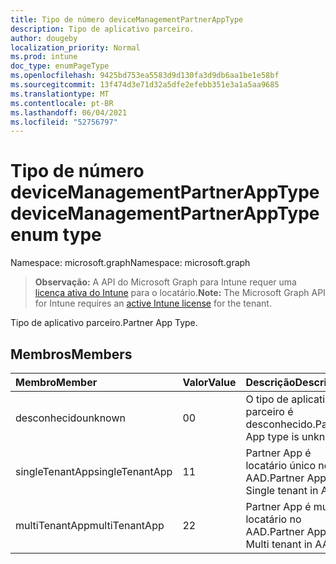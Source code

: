 ```yaml
---
title: Tipo de número deviceManagementPartnerAppType
description: Tipo de aplicativo parceiro.
author: dougeby
localization_priority: Normal
ms.prod: intune
doc_type: enumPageType
ms.openlocfilehash: 9425bd753ea5583d9d130fa3d9db6aa1be1e58bf
ms.sourcegitcommit: 13f474d3e71d32a5dfe2efebb351e3a1a5aa9685
ms.translationtype: MT
ms.contentlocale: pt-BR
ms.lasthandoff: 06/04/2021
ms.locfileid: "52756797"
---
```

# <a name="devicemanagementpartnerapptype-enum-type"></a><span data-ttu-id="cf9db-103">Tipo de número deviceManagementPartnerAppType</span><span class="sxs-lookup"><span data-stu-id="cf9db-103">deviceManagementPartnerAppType enum type</span></span>

<span data-ttu-id="cf9db-104">Namespace: microsoft.graph</span><span class="sxs-lookup"><span data-stu-id="cf9db-104">Namespace: microsoft.graph</span></span>

> <span data-ttu-id="cf9db-105">**Observação:** A API do Microsoft Graph para Intune requer uma [licença ativa do Intune](https://go.microsoft.com/fwlink/?linkid=839381) para o locatário.</span><span class="sxs-lookup"><span data-stu-id="cf9db-105">**Note:** The Microsoft Graph API for Intune requires an [active Intune license](https://go.microsoft.com/fwlink/?linkid=839381) for the tenant.</span></span>

<span data-ttu-id="cf9db-106">Tipo de aplicativo parceiro.</span><span class="sxs-lookup"><span data-stu-id="cf9db-106">Partner App Type.</span></span>

## <a name="members"></a><span data-ttu-id="cf9db-107">Membros</span><span class="sxs-lookup"><span data-stu-id="cf9db-107">Members</span></span>
|<span data-ttu-id="cf9db-108">Membro</span><span class="sxs-lookup"><span data-stu-id="cf9db-108">Member</span></span>|<span data-ttu-id="cf9db-109">Valor</span><span class="sxs-lookup"><span data-stu-id="cf9db-109">Value</span></span>|<span data-ttu-id="cf9db-110">Descrição</span><span class="sxs-lookup"><span data-stu-id="cf9db-110">Description</span></span>|
|:---|:---|:---|
|<span data-ttu-id="cf9db-111">desconhecido</span><span class="sxs-lookup"><span data-stu-id="cf9db-111">unknown</span></span>|<span data-ttu-id="cf9db-112">0</span><span class="sxs-lookup"><span data-stu-id="cf9db-112">0</span></span>|<span data-ttu-id="cf9db-113">O tipo de aplicativo parceiro é desconhecido.</span><span class="sxs-lookup"><span data-stu-id="cf9db-113">Partner App type is unknown.</span></span>|
|<span data-ttu-id="cf9db-114">singleTenantApp</span><span class="sxs-lookup"><span data-stu-id="cf9db-114">singleTenantApp</span></span>|<span data-ttu-id="cf9db-115">1</span><span class="sxs-lookup"><span data-stu-id="cf9db-115">1</span></span>|<span data-ttu-id="cf9db-116">Partner App é locatário único no AAD.</span><span class="sxs-lookup"><span data-stu-id="cf9db-116">Partner App is Single tenant in AAD.</span></span>|
|<span data-ttu-id="cf9db-117">multiTenantApp</span><span class="sxs-lookup"><span data-stu-id="cf9db-117">multiTenantApp</span></span>|<span data-ttu-id="cf9db-118">2</span><span class="sxs-lookup"><span data-stu-id="cf9db-118">2</span></span>|<span data-ttu-id="cf9db-119">Partner App é multi locatário no AAD.</span><span class="sxs-lookup"><span data-stu-id="cf9db-119">Partner App is Multi tenant in AAD.</span></span>|




